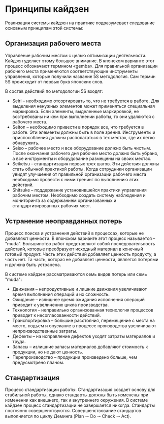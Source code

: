 # Принципы кайдзен

Реализация системы кайдзен на практике подразумевает следование основным принципам этой системы:

## Организация рабочего места

Управление рабочим местом с целью оптимизации деятельности. Кайдзен уделяет этому большое внимание. В японском варианте этот процесс обозначают термином «gemba». Для правильной организации рабочего места применяются соответствующие инструменты управления, которые получили название 5S методология. Сам термин 5S происходит от первых букв японских слов.

В состав действий по методологии 5S входят:

- Seiri – необходимо отсортировать то, что не требуется в работе. Для выделения ненужных элементов может применяться специальная маркировка. Если элементы, выделенные маркировкой, не востребованы ни кем при выполнении работы, то они удаляются с рабочего места.
- Seiton – необходимо привести в порядок все, что требуется в работе. Эти элементы должны быть в поле зрения. Инструменты и приспособления должны располагаться в тех местах, где их легко обнаружить.
- Seiso – рабочее место и все оборудование должно быть чистым. После окончания рабочего дня рабочее место должно быть убрано, а все инструменты и оборудование размещены на своих местах.
- Seiketsu – стандартизация первых трех шагов. Эти действия должны стать обычной практикой работы. Когда сотрудники организации увидят улучшения от правильной организации рабочего места необходимо провести с ними тренинг по выполнению этих действий.
- Shitsuke – поддержание установившейся практики управления рабочим местом. Необходимо создать систему наблюдения и мониторинга за содержанием организованных и стандартизированных рабочих мест.

## Устранение неоправданных потерь

Процесс поиска и устранения действий в процессах, которые не добавляют ценности. В японском варианте этот процесс называется – "muda". Большинство работ представляют собой последовательность действий, которые преобразуют исходный материал в конечный готовый продукт. Часть этих действий добавляет ценность продукту, а часть нет. Та часть, которая не добавляет ценности, является потерями и должна быть устранена.

В системе кайдзен рассматриваются семь видов потерь или семь "muda":

- Движения – непродуктивные и лишние движения увеличивают время выполнения операций и их сложность.
- Ожидание – излишнее время ожидания исполнения операций приводит к увеличению цикла производства.
- Технология – неправильно организованная технология процессов приводит к несогласованности действий.
- Транспортировка – большие расстояния, перемещение с места на место, подъем и опускание в процессе производства увеличивают непроизводственные затраты.
- Дефекты – на исправление дефектов уходят затраты материалов и труда.
- Запасы – излишние запасы материалов добавляют стоимость к продукции, но не дают ценность.
- Перепроизводство – продукции произведено больше, чем предусмотрено планом.

## Стандартизация

Процесс стандартизации работы. Стандартизация создает основу для стабильной работы, однако стандарты должны быть изменены при изменении как внешнего, так и внутреннего окружения. В системе кайдзен процесс стандартизации не завершается никогда. Стандарты постоянно совершенствуются. Совершенствование стандартов выполняется по циклу Деминга (Plan 🠒 Do 🠒 Check 🠒 Act).